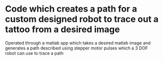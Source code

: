 # Code which creates a path for a custom designed robot to trace out a tattoo from a desired image
Operated through a matlab app which takes a desired matlab image and generates a path described using stepper motor pulses which a 3 DOF robot can use to trace a path
